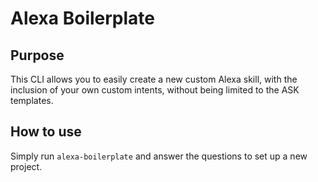 # Alexa Boilerplate

## Purpose
This CLI allows you to easily create a new custom Alexa skill, with the inclusion of your own custom intents, without being limited to the ASK templates. 

## How to use
Simply run `alexa-boilerplate` and answer the questions to set up a new project.